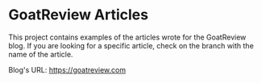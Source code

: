 # GoatReview Articles

This project contains examples of the articles wrote for the GoatReview blog.
If you are looking for a specific article, check on the branch with the name of the article.

Blog's URL: https://goatreview.com